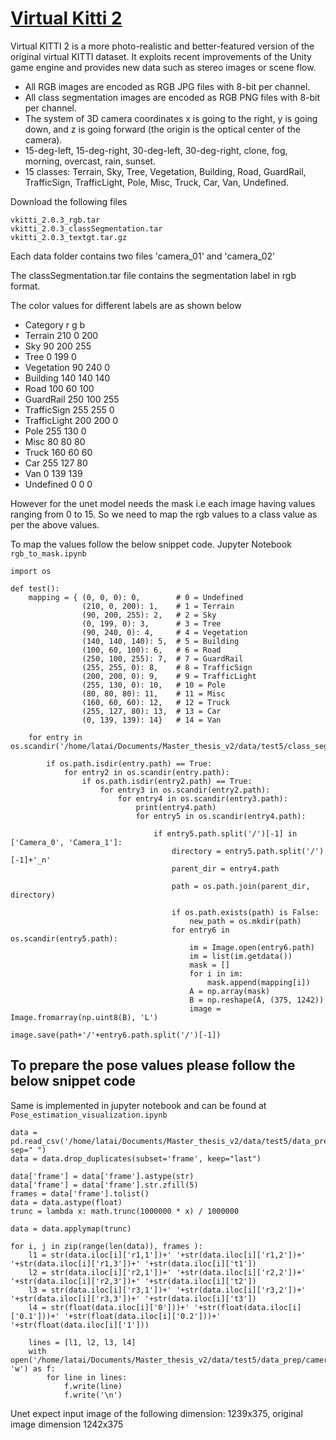 # [Virtual Kitti 2](https://europe.naverlabs.com/research/computer-vision/proxy-virtual-worlds-vkitti-2/)

Virtual KITTI 2 is a more photo-realistic and better-featured version of the original virtual KITTI dataset. It exploits recent improvements of the Unity game engine and provides new data such as stereo images or scene flow.

- All RGB images are encoded as RGB JPG files with 8-bit per channel.
- All class segmentation images are encoded as RGB PNG files with 8-bit per channel.
- The system of 3D camera coordinates x is going to the right, y is going down, and z is going forward (the origin is the optical center of the camera).
- 15-deg-left, 15-deg-right, 30-deg-left, 30-deg-right, clone, fog, morning, overcast, rain, sunset.
- 15 classes: 
Terrain, Sky, Tree, Vegetation, Building, Road, GuardRail, TrafficSign, TrafficLight, Pole, Misc, Truck, Car, Van, Undefined.

Download the following files

```
vkitti_2.0.3_rgb.tar
vkitti_2.0.3_classSegmentation.tar
vkitti_2.0.3_textgt.tar.gz
```
Each data folder contains two files 'camera_01' and 'camera_02'

The classSegmentation.tar file contains the segmentation label in rgb format.

The color values for different labels are as shown below

- Category r g b
- Terrain 210 0 200
- Sky 90 200 255
- Tree 0 199 0
- Vegetation 90 240 0
- Building 140 140 140
- Road 100 60 100
- GuardRail 250 100 255
- TrafficSign 255 255 0
- TrafficLight 200 200 0
- Pole 255 130 0
- Misc 80 80 80
- Truck 160 60 60
- Car 255 127 80
- Van 0 139 139
- Undefined 0 0 0

However for the unet model needs the mask i.e each image having values ranging from 0 to 15. So we need to map the rgb values to a class value as per the above values.

To map the values follow the below snippet code. Jupyter Notebook `rgb_to_mask.ipynb`

```
import os

def test():
    mapping = { (0, 0, 0): 0,        # 0 = Undefined
                (210, 0, 200): 1,    # 1 = Terrain
                (90, 200, 255): 2,   # 2 = Sky
                (0, 199, 0): 3,      # 3 = Tree
                (90, 240, 0): 4,     # 4 = Vegetation
                (140, 140, 140): 5,  # 5 = Building
                (100, 60, 100): 6,   # 6 = Road
                (250, 100, 255): 7,  # 7 = GuardRail
                (255, 255, 0): 8,    # 8 = TrafficSign
                (200, 200, 0): 9,    # 9 = TrafficLight
                (255, 130, 0): 10,   # 10 = Pole
                (80, 80, 80): 11,    # 11 = Misc
                (160, 60, 60): 12,   # 12 = Truck
                (255, 127, 80): 13,  # 13 = Car
                (0, 139, 139): 14}   # 14 = Van

    for entry in os.scandir('/home/latai/Documents/Master_thesis_v2/data/test5/class_segmentation/'):

        if os.path.isdir(entry.path) == True:
            for entry2 in os.scandir(entry.path):
                if os.path.isdir(entry2.path) == True:
                    for entry3 in os.scandir(entry2.path):
                        for entry4 in os.scandir(entry3.path):
                            print(entry4.path)
                            for entry5 in os.scandir(entry4.path):
                                
                                if entry5.path.split('/')[-1] in ['Camera_0', 'Camera_1']:
                                    directory = entry5.path.split('/')[-1]+'_n'
                                    parent_dir = entry4.path

                                    path = os.path.join(parent_dir, directory)

                                    if os.path.exists(path) is False:
                                        new_path = os.mkdir(path)
                                    for entry6 in os.scandir(entry5.path):
                                        im = Image.open(entry6.path)
                                        im = list(im.getdata())
                                        mask = []
                                        for i in im:
                                            mask.append(mapping[i])
                                        A = np.array(mask)
                                        B = np.reshape(A, (375, 1242))
                                        image = Image.fromarray(np.uint8(B), 'L')
                                        image.save(path+'/'+entry6.path.split('/')[-1])
```

## To prepare the pose values please follow the below snippet code
Same is implemented in jupyter notebook and can be found at `Pose_estimation_visualization.ipynb`

```
data = pd.read_csv('/home/latai/Documents/Master_thesis_v2/data/test5/data_prep/camera_parameters/extrinsic.txt', sep=" ")
data = data.drop_duplicates(subset='frame', keep="last")

data['frame'] = data['frame'].astype(str)
data['frame'] = data['frame'].str.zfill(5)
frames = data['frame'].tolist()
data = data.astype(float)
trunc = lambda x: math.trunc(1000000 * x) / 1000000

data = data.applymap(trunc)

for i, j in zip(range(len(data)), frames ):
    l1 = str(data.iloc[i]['r1,1'])+' '+str(data.iloc[i]['r1,2'])+' '+str(data.iloc[i]['r1,3'])+' '+str(data.iloc[i]['t1'])
    l2 = str(data.iloc[i]['r2,1'])+' '+str(data.iloc[i]['r2,2'])+' '+str(data.iloc[i]['r2,3'])+' '+str(data.iloc[i]['t2'])
    l3 = str(data.iloc[i]['r3,1'])+' '+str(data.iloc[i]['r3,2'])+' '+str(data.iloc[i]['r3,3'])+' '+str(data.iloc[i]['t3'])
    l4 = str(float(data.iloc[i]['0']))+' '+str(float(data.iloc[i]['0.1']))+' '+str(float(data.iloc[i]['0.2']))+' '+str(float(data.iloc[i]['1']))

    lines = [l1, l2, l3, l4]
    with open('/home/latai/Documents/Master_thesis_v2/data/test5/data_prep/camera_parameters/extrinsic/'+j+'.txt', 'w') as f:
        for line in lines:
            f.write(line)
            f.write('\n')

```

Unet expect input image of the following dimension: 1239x375, original image dimension 1242x375